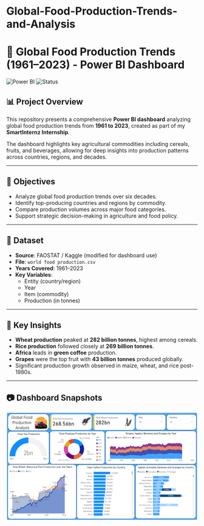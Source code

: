 # Global-Food-Production-Trends-and-Analysis

# 🌾 Global Food Production Trends (1961–2023) - Power BI Dashboard

![Power BI](https://img.shields.io/badge/Tool-PowerBI-blue) ![Status](https://img.shields.io/badge/Status-Completed-green)

## 📊 Project Overview

This repository presents a comprehensive **Power BI dashboard** analyzing global food production trends from **1961 to 2023**, created as part of my **SmartInternz Internship**.

The dashboard highlights key agricultural commodities including cereals, fruits, and beverages, allowing for deep insights into production patterns across countries, regions, and decades.

---

## 🧠 Objectives

- Analyze global food production trends over six decades.
- Identify top-producing countries and regions by commodity.
- Compare production volumes across major food categories.
- Support strategic decision-making in agriculture and food policy.

---

## 📂 Dataset

- **Source**: FAOSTAT / Kaggle (modified for dashboard use)
- **File**: `world food production.csv`
- **Years Covered**: 1961–2023
- **Key Variables**:
  - Entity (country/region)
  - Year
  - Item (commodity)
  - Production (in tonnes)

---

## 📌 Key Insights

- **Wheat production** peaked at **282 billion tonnes**, highest among cereals.
- **Rice production** followed closely at **269 billion tonnes**.
- **Africa** leads in **green coffee** production.
- **Grapes** were the top fruit with **43 billion tonnes** produced globally.
- Significant production growth observed in maize, wheat, and rice post-1980s.

---

## 📷 Dashboard Snapshots

![Dashboard](https://github.com/Harsh4AP/Global-Food-Production-Trends-and-Analysis/blob/main/7.%20Project%20Documentation%20and%20Demonstration/Dashboard%20Screenshot.png)

